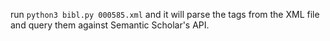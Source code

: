 run `python3 bibl.py 000585.xml` and it will parse the <bibl> tags from the XML file and query them against Semantic Scholar's API.
